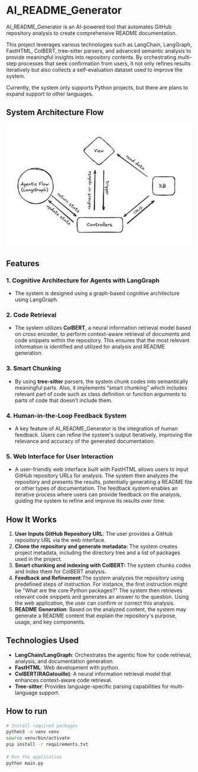 # AI_README_Generator

AI_README_Generator is an AI-powered tool that automates GitHub repository analysis to create comprehensive README documentation.

This project leverages various technologies such as LangChain, LangGraph, FastHTML, ColBERT, tree-sitter parsers, and advanced semantic analysis to provide meaningful insights into repository contents. By orchestrating multi-step processes that seek confirmation from users, it not only refines results iteratively but also collects a self-evaluation dataset used to improve the system.

Currently, the system only supports Python projects, but there are plans to expand support to other languages.

## System Architecture Flow

![System Architecture Flow](./architecture_flow.png)

## Features
### 1. **Cognitive Architecture for Agents with LangGraph**

- The system is designed using a graph-based cognitive architecture using LangGraph.

### 2. **Code Retrieval**

- The system utilizes **ColBERT**, a neural information retrieval model based on cross encoder, to perform context-aware retrieval of documents and code snippets within the repository. This ensures that the most relevant information is identified and utilized for analysis and README generation.

### 3. Smart Chunking

- By using **tree-sitter** parsers, the system chunk codes into semantically meaningful parts. Also, it implements “smart chunking” which includes relevant part of code such as class definition or function arguments to parts of code that doesn’t include them.

### 4. **Human-in-the-Loop Feedback System**

- A key feature of AI_README_Generator is the integration of human feedback. Users can refine the system's output iteratively, improving the relevance and accuracy of the generated documentation.

### 5. **Web Interface for User Interaction**

- A user-friendly web interface built with FastHTML allows users to input GitHub repository URLs for analysis. The system then analyzes the repository and presents the results, potentially generating a README file or other types of documentation. The feedback system enables an iterative process where users can provide feedback on the analysis, guiding the system to refine and improve its results over time.

## How It Works

1. **User Inputs GitHub Repository URL**: The user provides a GitHub repository URL via the web interface.
2. **Clone the repository and generate metadata:** The system creates project metadata, including the directory tree and a list of packages used in the project.
3. **Smart chunking and indexing with ColBERT:** The system chunks codes and index them for ColBERT analysis. 
4. **Feedback and Refinement**:The system analyzes the repository using predefined steps of instruction. For instance, the first instruction might be "What are the core Python packages?" The system then retrieves relevant code snippets and generates an answer to the question. Using the web application, the user can confirm or correct this analysis.
5. **README Generation**: Based on the analyzed content, the system may generate a README content that explain the repository's purpose, usage, and key components.

## Technologies Used

- **LangChain/LangGraph**: Orchestrates the agentic flow for code retrieval, analysis, and documentation generation.
- **FastHTML**: Web development with python.
- **ColBERT(RAGatouille)**: A neural information retrieval model that enhances context-aware code retrieval.
- **Tree-sitter**: Provides language-specific parsing capabilities for multi-language support.

## How to run

```bash
# Install required packages
python3 -m venv venv
source venv/bin/activate
pip install -r requirements.txt

# Run the application
python main.py
```
